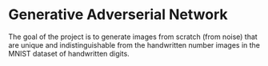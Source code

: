 # Generative Adverserial Network
The goal of the project is to generate images from scratch (from noise) that are unique and indistinguishable from the handwritten number images in the MNIST dataset of handwritten digits.
